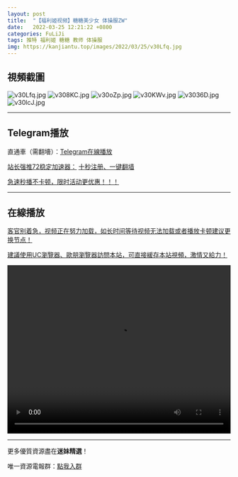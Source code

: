 ```yaml
---
layout: post
title:  "【福利姬视频】糖糖美少女 体操服ZW"
date:   2022-03-25 12:21:22 +0800
categories: FuLiJi
tags: 推特 福利姬 糖糖 教师 体操服
img: https://kanjiantu.top/images/2022/03/25/v30Lfq.jpg
---
```



## 視頻截圖

![v30Lfq.jpg](https://kanjiantu.top/images/2022/03/25/v30Lfq.jpg)
![v308KC.jpg](https://kanjiantu.top/images/2022/03/25/v308KC.jpg)
![v30oZp.jpg](https://kanjiantu.top/images/2022/03/25/v30oZp.jpg)
![v30KWv.jpg](https://kanjiantu.top/images/2022/03/25/v30KWv.jpg)
![v3036D.jpg](https://kanjiantu.top/images/2022/03/25/v3036D.jpg)
![v30lcJ.jpg](https://kanjiantu.top/images/2022/03/25/v30lcJ.jpg)

* * *
## Telegram播放

直通車（需翻墻）：[Telegram在線播放](https://t.me/mimeijingxuan/299)

<u>站长强推72稳定加速器：</u> [十秒注册、一键翻墙](https://www.mimei.blog/skip/vpn.html)


<u>急速秒播不卡顿，限时活动更优惠！！！</u>
* * *
## 在線播放
<u>客官别着急，视频正在努力加载，如长时间等待视频无法加载或者播放卡顿建议更换节点！</u>

<u>建議使用UC瀏覽器、歐朋瀏覽器訪問本站，可直接緩存本站視頻，激情又給力！</u>
<center><video src="https://cdn.publer.io/uploads/videos/6247215bdb279732fb55c204/9ee05075337ca50a812f48832a16d41b.mp4" width="100%" height="380px" controls="controls"></video></center>


* * *
更多優質資源盡在**迷妹精選**！

唯一資源電報群：[點我入群](https://t.me/mimeijingxuan)


